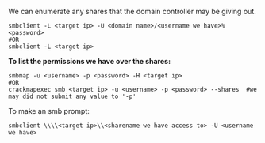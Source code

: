 We can enumerate any shares that the domain controller may be giving out.
```
smbclient -L <target ip> -U <domain name>/<username we have>%<password>
#OR
smbclient -L <target ip>
```
**To list the permissions we have over the shares:**
```
smbmap -u <username> -p <password> -H <target ip>
#OR
crackmapexec smb <target ip> -u <username> -p <password> --shares  #we may did not submit any value to '-p' 
```
To make an smb prompt:
```
smbclient \\\\<target ip>\\<sharename we have access to> -U <username we have>
```

